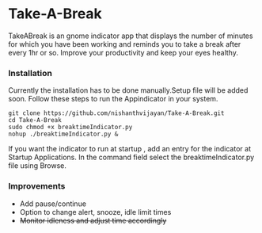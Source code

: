 Take-A-Break
============
TakeABreak is an gnome indicator app that displays the number of minutes for which you have been working  and reminds you to take a break after every 1hr or so. Improve your productivity and keep your eyes healthy. 

### Installation

Currently the installation has to be done manually.Setup file will be added soon.
Follow these steps to run the Appindicator in your system.

```
git clone https://github.com/nishanthvijayan/Take-A-Break.git
cd Take-A-Break
sudo chmod +x breaktimeIndicator.py
nohup ./breaktimeIndicator.py &
```
If you want the indicator to run at startup , add an entry for the indicator at Startup Applications.
In the command field select the breaktimeIndicator.py file using Browse.

### Improvements

- Add pause/continue 
- Option to change alert, snooze, idle limit times 
- ~~Monitor idleness and adjust time accordingly~~

